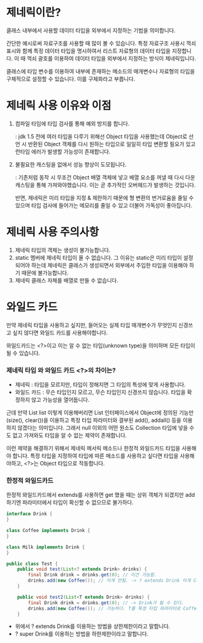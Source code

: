 # 제네릭이란?

클래스 내부에서 사용할 데이터 타입을 외부에서 지정하는 기법을 의미합니다. 

간단한 예시로써 자료구조를 사용할 때 많이 볼 수 있습니다. 특정 자료구조 사용시 꺽쇠 표시와 함께 특정 데이터 타입을 명시하여서 리스트 자료형의 데이터 타입을 지정합니다. 이 때 꺽쇠 괄호를 이용하여 데이터 타입을 외부에서 지정하는 방식이 제네릭입니다.

클래스에 타입 변수를 이용하여 내부에 존재하는 메소드의 매개변수나 자료형의 타입을 구체적으로 설정할 수 있습니다. 이를 구체화라고 부릅니다.

# 제네릭 사용 이유와 이점

1. 컴파일 타임에 타입 검사를 통해 예외 방지를 합니다.
    
    : jdk 1.5 전에 여러 타입을 다루기 위해선 Object 타입을 사용했는데 Object로 선언 시 반환된 Object 객체를 다시 원하는 타입으로 일일히 타입 변환할 필요가 있고 런타임 에러가 발생할 가능성이 존재합니다.
    
2. 불필요한 캐스팅을 없애서 성능 향상이 도모됩니다.
    
    : 기존처럼 동작 시 무조건 Object 배열 객체에 넣고 배열 요소를 꺼낼 때 다시 다운 캐스팅을 통해 가져와야했습니다. 이는 곧 추가적인 오버헤드가 발생하는 것입니다.
    
    반면, 제네릭은 미리 타입을 지정 & 제한하기 때문에 형 변환의 번거로움을 줄일 수 있으며 타입 검사에 들어가는 메모리를 줄일 수 있고 더불어 가독성이 좋아집니다.
    

# 제네릭 사용 주의사항

1. 제네릭 타입의 객체는 생성이 불가능합니다.
2. static 멤버에 제네릭 타입이 올 수 없습니다. 그 이유는 static은 미리 타입이 설정되어야 하는데 제네릭은 클래스가 생성되면서 외부에서 주입한 타입을 이용해야 하기 때문에 불가능합니다.
3. 제네릭 클래스 자체를 배열로 만들 수 없습니다.

# 와일드 카드

만약 제네릭 타입을 사용하고 싶지만, 들어오는 실제 타입 매개변수가 무엇인지 신경쓰고 싶지 않다면 와일드 카드를 사용해야합니다.

와일드카드는 <?>이고 이는 알 수 없는 타입(unknown type)을 의미하며 모든 타입이 될 수 있습니다.

### 제네릭 타입 <T>와 와일드 카드 <?>의 차이는?

- 제네릭 : 타입을 모르지만, 타입이 정해지면 그 타입의 특성에 맞게 사용합니다.
- 와일드 카드 : 무슨 타입인지 모르고, 무슨 타입인지 신경쓰지 않습니다. 타입을 확정하지 않고 가능성을 열어둡니다.

근데 만약 List<?> list 이렇게 이용해버리면 List 인터페이스에서 Object에 정의된 기능만(size(), clear())을 이용하고 특정 타입 파라미터와 결부된 add(), addall() 등을 이용하지 않겠다는 의미입니다. 그래서 null 이외의 어떤 원소도 Collection<?> 타입에 넣을 수도 없고 가져와도 타입을 알 수 없는 제약이 존재합니다.

이런 제약을 해결하기 위해서 제네릭 메서릭 메소드나 한정적 와일드카드 타입을 사용해야 합니다. 특정 타입을 지정하여 타입에 따른 메소드를 사용하고 싶다면 <T> 타입을 사용해야하고, <?>는 Object 타입으로 작동합니다.

### 한정적 와일드카드

한정적 와일드카드에서 extends를 사용하면 get 했을 때는 상위 객체가 되겠지만 add 하기엔 파라미터에서 타입이 확신할 수 없으므로 불가하다.

```java
interface Drink {
}

class Coffee implements Drink {
}

class Milk implements Drink {
}

public class Test {
	public void test(List<? extends Drink> drinks) {
		final Drink drink = drinks.get(0); // 이건 가능함.
		drinks.add(new Coffee()); // 이게 안됨. -> ? extends Drink 이게 Coffee인지 알 수 없다. Milk일수도 있잖아.
	}

	public void test2(List<T extends Drink> drinks) {
		final Drink drink = drinks.get(0); // -> Drink가 될 수 있다.
		drinks.add(new Coffee()); // 가능하다. T를 특정 타입 파라미터로 Coffee로 특정할 수 있으니까
	}
```

- 위에서 ? extends Drink를 이용하는 방법을 상한제한이라고 말합니다.
- ? super Drink를 이용하는 방법을 하한제한이라고 말합니다.
